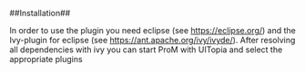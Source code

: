 ##Installation##

In order to use the plugin you need eclipse (see https://eclipse.org/)
and the Ivy-plugin for eclipse (see https://ant.apache.org/ivy/ivyde/).
After resolving all dependencies with ivy you can start ProM with UITopia and select the appropriate plugins